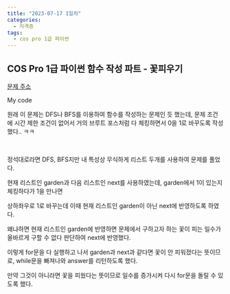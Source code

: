 ```yaml
---
title: "2023-07-17 1일차"
categories:
  - 자격증
tags:
  - cos pro 1급 파이썬
---
```

<h2>COS Pro 1급 파이썬 함수 작성 파트 - 꽃피우기</h2>
<a href="https://school.programmers.co.kr/learn/courses/11133/lessons/71165">문제 주소</a>

<p>My code</p>
<script src="https://gist.github.com/harimyong/dfc223160fedb336174c31185fdcd0b3.js"></script>

<p>원래 이 문제는 DFS나 BFS를 이용하여 함수를 작성하는 문제인 듯 했는데, 문제 조건에 시간 제한 조건이 없어서 거의 브루트 포스처럼 다 체킹하면서 0을 1로 바꾸도록 작성했다.. ㅋㅋ</p>
<br>
<p>정석대로라면 DFS, BFS지만 내 특성상 무식하게 리스트 두개를 사용하여 문제를 풀었다.</p>
<p>현재 리스트인 garden과 다음 리스트인 next를 사용하였는데, garden에서 1이 있는지 체킹하다가 1을 만나면</p>
<p>상하좌우로 1로 바꾸는데 이때 현재 리스트인 garden이 아닌 next에 반영하도록 하였다.</p>
<p>왜냐하면 현재 리스트인 garden에 반영하면 문제에서 구하고자 하는 꽃이 피는 일수가 올바르게 구할 수 없다 판단하여 next에 반영했다.</p>
<p>이렇게 for문을 다 실행하고 나서 garden과 next과 같다면 꽃이 안 피워졌다는 뜻이므로, while문을 빠져나와 answer를 리턴하도록 했다.</p>
<p>만약 그것이 아니라면 꽃을 피웠다는 뜻이므로 일수를 증가시켜 다시 for문을 돌릴 수 있도록 했다.</p>



